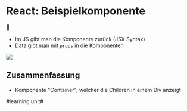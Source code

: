 # React: Beispielkomponente
🧩

- Im JS gibt man die Komponente zurück (JSX Syntax)
- Data gibt man mit `props` in die Komponenten

![][image-1]


## Zusammenfassung
- Komponente "Container", welcher die Children in einem Div anzeigt

[image-1]:	assets/Bildschirmfoto%202020-11-11%20um%2008.16.06.png

#learning unit#